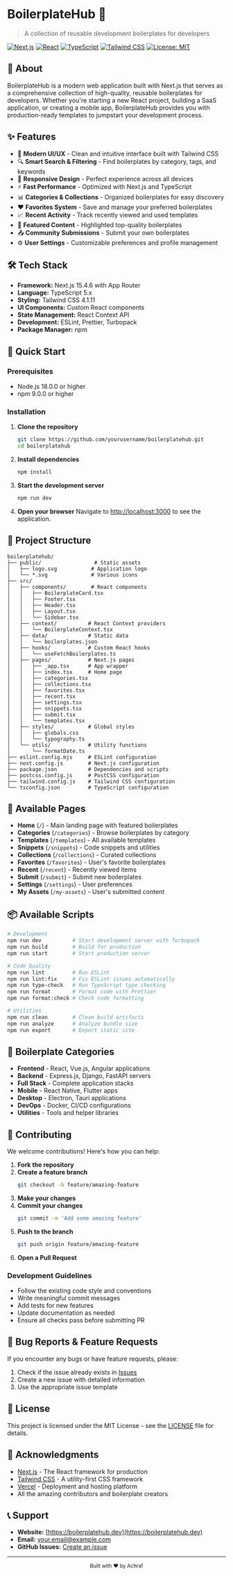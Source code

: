 # BoilerplateHub 🚀

> A collection of reusable development boilerplates for developers

[![Next.js](https://img.shields.io/badge/Next.js-15.4.6-black?style=flat-square&logo=next.js)](https://nextjs.org/)
[![React](https://img.shields.io/badge/React-19.1.0-blue?style=flat-square&logo=react)](https://reactjs.org/)
[![TypeScript](https://img.shields.io/badge/TypeScript-5.x-blue?style=flat-square&logo=typescript)](https://www.typescriptlang.org/)
[![Tailwind CSS](https://img.shields.io/badge/Tailwind-4.1.11-38B2AC?style=flat-square&logo=tailwind-css)](https://tailwindcss.com/)
[![License: MIT](https://img.shields.io/badge/License-MIT-yellow?style=flat-square)](https://opensource.org/licenses/MIT)

## 📖 About

BoilerplateHub is a modern web application built with Next.js that serves as a comprehensive collection of high-quality, reusable boilerplates for developers. Whether you're starting a new React project, building a SaaS application, or creating a mobile app, BoilerplateHub provides you with production-ready templates to jumpstart your development process.

## ✨ Features

- 🎨 **Modern UI/UX** - Clean and intuitive interface built with Tailwind CSS
- 🔍 **Smart Search & Filtering** - Find boilerplates by category, tags, and keywords
- 📱 **Responsive Design** - Perfect experience across all devices
- ⚡ **Fast Performance** - Optimized with Next.js and TypeScript
- 📊 **Categories & Collections** - Organized boilerplates for easy discovery
- ❤️ **Favorites System** - Save and manage your preferred boilerplates
- 📈 **Recent Activity** - Track recently viewed and used templates
- 🎯 **Featured Content** - Highlighted top-quality boilerplates
- 📤 **Community Submissions** - Submit your own boilerplates
- ⚙️ **User Settings** - Customizable preferences and profile management

## 🛠️ Tech Stack

- **Framework:** Next.js 15.4.6 with App Router
- **Language:** TypeScript 5.x
- **Styling:** Tailwind CSS 4.1.11
- **UI Components:** Custom React components
- **State Management:** React Context API
- **Development:** ESLint, Prettier, Turbopack
- **Package Manager:** npm

## 🚀 Quick Start

### Prerequisites

- Node.js 18.0.0 or higher
- npm 9.0.0 or higher

### Installation

1. **Clone the repository**
   ```bash
   git clone https://github.com/yourusername/boilerplatehub.git
   cd boilerplatehub
   ```

2. **Install dependencies**
   ```bash
   npm install
   ```

3. **Start the development server**
   ```bash
   npm run dev
   ```

4. **Open your browser**
   Navigate to [http://localhost:3000](http://localhost:3000) to see the application.

## 📁 Project Structure

```
boilerplatehub/
├── public/                 # Static assets
│   ├── logo.svg           # Application logo
│   └── *.svg              # Various icons
├── src/
│   ├── components/        # React components
│   │   ├── BoilerplateCard.tsx
│   │   ├── Footer.tsx
│   │   ├── Header.tsx
│   │   ├── Layout.tsx
│   │   └── Sidebar.tsx
│   ├── context/          # React Context providers
│   │   └── BoilerplateContext.tsx
│   ├── data/             # Static data
│   │   └── boilerplates.json
│   ├── hooks/            # Custom React hooks
│   │   └── useFetchBoilerplates.ts
│   ├── pages/            # Next.js pages
│   │   ├── _app.tsx      # App wrapper
│   │   ├── index.tsx     # Home page
│   │   ├── categories.tsx
│   │   ├── collections.tsx
│   │   ├── favorites.tsx
│   │   ├── recent.tsx
│   │   ├── settings.tsx
│   │   ├── snippets.tsx
│   │   ├── submit.tsx
│   │   └── templates.tsx
│   ├── styles/           # Global styles
│   │   ├── globals.css
│   │   └── typography.ts
│   └── utils/            # Utility functions
│       └── formatDate.ts
├── eslint.config.mjs     # ESLint configuration
├── next.config.js        # Next.js configuration
├── package.json          # Dependencies and scripts
├── postcss.config.js     # PostCSS configuration
├── tailwind.config.js    # Tailwind CSS configuration
└── tsconfig.json         # TypeScript configuration
```

## 🎯 Available Pages

- **Home** (`/`) - Main landing page with featured boilerplates
- **Categories** (`/categories`) - Browse boilerplates by category
- **Templates** (`/templates`) - All available templates
- **Snippets** (`/snippets`) - Code snippets and utilities
- **Collections** (`/collections`) - Curated collections
- **Favorites** (`/favorites`) - User's favorite boilerplates
- **Recent** (`/recent`) - Recently viewed items
- **Submit** (`/submit`) - Submit new boilerplates
- **Settings** (`/settings`) - User preferences
- **My Assets** (`/my-assets`) - User's submitted content

## 📦 Available Scripts

```bash
# Development
npm run dev          # Start development server with Turbopack
npm run build        # Build for production
npm run start        # Start production server

# Code Quality
npm run lint         # Run ESLint
npm run lint:fix     # Fix ESLint issues automatically
npm run type-check   # Run TypeScript type checking
npm run format       # Format code with Prettier
npm run format:check # Check code formatting

# Utilities
npm run clean        # Clean build artifacts
npm run analyze      # Analyze bundle size
npm run export       # Export static site
```

## 🎨 Boilerplate Categories

- **Frontend** - React, Vue.js, Angular applications
- **Backend** - Express.js, Django, FastAPI servers
- **Full Stack** - Complete application stacks
- **Mobile** - React Native, Flutter apps
- **Desktop** - Electron, Tauri applications
- **DevOps** - Docker, CI/CD configurations
- **Utilities** - Tools and helper libraries

## 🤝 Contributing

We welcome contributions! Here's how you can help:

1. **Fork the repository**
2. **Create a feature branch**
   ```bash
   git checkout -b feature/amazing-feature
   ```
3. **Make your changes**
4. **Commit your changes**
   ```bash
   git commit -m 'Add some amazing feature'
   ```
5. **Push to the branch**
   ```bash
   git push origin feature/amazing-feature
   ```
6. **Open a Pull Request**

### Development Guidelines

- Follow the existing code style and conventions
- Write meaningful commit messages
- Add tests for new features
- Update documentation as needed
- Ensure all checks pass before submitting PR

## 🐛 Bug Reports & Feature Requests

If you encounter any bugs or have feature requests, please:

1. Check if the issue already exists in [Issues](https://github.com/yourusername/boilerplatehub/issues)
2. Create a new issue with detailed information
3. Use the appropriate issue template

## 📄 License

This project is licensed under the MIT License - see the [LICENSE](LICENSE) file for details.

## 🙏 Acknowledgments

- [Next.js](https://nextjs.org/) - The React framework for production
- [Tailwind CSS](https://tailwindcss.com/) - A utility-first CSS framework
- [Vercel](https://vercel.com/) - Deployment and hosting platform
- All the amazing contributors and boilerplate creators

## 📞 Support

- **Website:** [https://boilerplatehub.dev](https://boilerplatehub.dev)
- **Email:** your.email@example.com
- **GitHub Issues:** [Create an issue](https://github.com/yourusername/boilerplatehub/issues/new)

---

<div align="center">
  <sub>Built with ❤️ by Achraf</sub>
</div>
